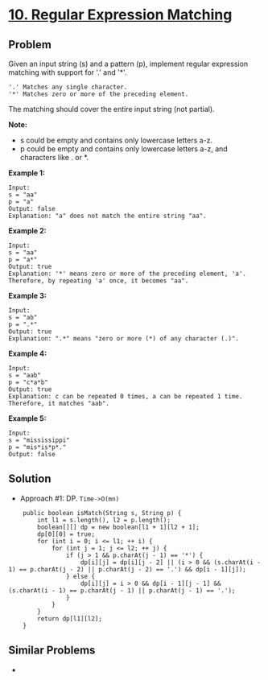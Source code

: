 # <a href='https://leetcode.com/problems/regular-expression-matching/'>10. Regular Expression Matching</a>

## Problem
Given an input string (s) and a pattern (p), implement regular expression matching with support for '.' and '*'.
```
'.' Matches any single character.
'*' Matches zero or more of the preceding element.
```
The matching should cover the entire input string (not partial).

<strong>Note:</strong>
- s could be empty and contains only lowercase letters a-z.
- p could be empty and contains only lowercase letters a-z, and characters like . or *.

<strong>Example 1:</strong>
```
Input:
s = "aa"
p = "a"
Output: false
Explanation: "a" does not match the entire string "aa".
```
<strong>Example 2:</strong>
```
Input:
s = "aa"
p = "a*"
Output: true
Explanation: '*' means zero or more of the preceding element, 'a'. Therefore, by repeating 'a' once, it becomes "aa".
```
<strong>Example 3:</strong>
```
Input:
s = "ab"
p = ".*"
Output: true
Explanation: ".*" means "zero or more (*) of any character (.)".
```
<strong>Example 4:</strong>
```
Input:
s = "aab"
p = "c*a*b"
Output: true
Explanation: c can be repeated 0 times, a can be repeated 1 time. Therefore, it matches "aab".
```
<strong>Example 5:</strong>
```
Input:
s = "mississippi"
p = "mis*is*p*."
Output: false
```

## Solution
- Approach #1: DP. ```Time->O(mn)```
```
    public boolean isMatch(String s, String p) {
        int l1 = s.length(), l2 = p.length();
        boolean[][] dp = new boolean[l1 + 1][l2 + 1];
        dp[0][0] = true;
        for (int i = 0; i <= l1; ++ i) {
            for (int j = 1; j <= l2; ++ j) {
                if (j > 1 && p.charAt(j - 1) == '*') {
                    dp[i][j] = dp[i][j - 2] || (i > 0 && (s.charAt(i - 1) == p.charAt(j - 2) || p.charAt(j - 2) == '.') && dp[i - 1][j]);
                } else {
                    dp[i][j] = i > 0 && dp[i - 1][j - 1] && (s.charAt(i - 1) == p.charAt(j - 1) || p.charAt(j - 1) == '.');
                }
            }
        }
        return dp[l1][l2];
    }
```

## Similar Problems
- <a href=''></a>

